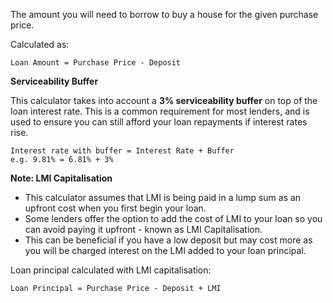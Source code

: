 The amount you will need to borrow to buy a house for the given purchase price.

Calculated as:

```
Loan Amount = Purchase Price - Deposit
```

**Serviceability Buffer**

This calculator takes into account a **3% serviceability buffer** on top of the loan interest rate. This is a common requirement for most lenders, and is used to ensure you can still afford your loan repayments if interest rates rise.

```
Interest rate with buffer = Interest Rate + Buffer
e.g. 9.81% = 6.81% + 3%
```

**Note: LMI Capitalisation**

- This calculator assumes that LMI is being paid in a lump sum as an upfront cost when you first begin your loan.
- Some lenders offer the option to add the cost of LMI to your loan so you can avoid paying it upfront - known as LMI Capitalisation.
- This can be beneficial if you have a low deposit but may cost more as you will be charged interest on the LMI added to your loan principal.

Loan principal calculated with LMI capitalisation:

```
Loan Principal = Purchase Price - Deposit + LMI
```
